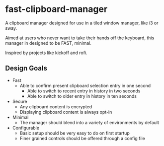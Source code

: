 # fast-clipboard-manager

A clipboard manager designed for use in a tiled window manager, like i3 or sway.

Aimed at users who never want to take their hands off the keyboard, this manager in designed to be FAST, minimal.

Inspired by projects like kickoff and rofi.

## Design Goals

- Fast
  - Able to confirm present clipboard selection entry in one second
    - Able to switch to recent entry in history in two seconds
    - Able to switch to older entry in history in ten seconds
- Secure
  - Any clipboard content is encrypted
  - Displaying clipboard content is always opt-in
- Minimal
  - The manager should blend into a variety of environments by default
- Configurable
  - Basic setup should be very easy to do on first startup
  - Finer grained controls should be offered through a config file
